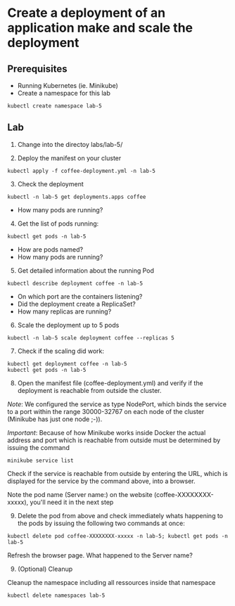 # Create a deployment of an application make  and scale the deployment

## Prerequisites

- Running Kubernetes (ie. Minikube)
- Create a namespace for this lab
```
kubectl create namespace lab-5
```

## Lab
1. Change into the directoy labs/lab-5/

2. Deploy the manifest on your cluster
```
kubectl apply -f coffee-deployment.yml -n lab-5
```

3. Check the deployment
```
kubectl -n lab-5 get deployments.apps coffee
```

- How many pods are running?

4. Get the list of pods running:
```
kubectl get pods -n lab-5
```
- How are pods named? 
- How many pods are running?

5. Get detailed information about the running Pod
```
kubectl describe deployment coffee -n lab-5
```
- On which port are the containers listening?
- Did the deployment create a ReplicaSet?
- How many replicas are running?

6. Scale the deployment up to 5 pods
```
kubectl -n lab-5 scale deployment coffee --replicas 5
```

7. Check if the scaling did work:
```
kubectl get deployment coffee -n lab-5
kubectl get pods -n lab-5
```

8. Open the manifest file (coffee-deployment.yml) and verify if the deployment is reachable from outside the cluster.

*Note*: We configured the service as type NodePort, which binds the service to a port within the range 30000-32767 on each node of the cluster (Minikube has just one node ;-)).

*Important*: Because of how Minikube works inside Docker the actual address and port which is reachable from outside must be determined by issuing the command

``` 
minikube service list
``` 

Check if the service is reachable from outside by entering the URL, which is displayed for the service by the command above, into a browser.

Note the pod name (Server name:) on the website (coffee-XXXXXXXX-xxxxx), you'll need it in the next step

9. Delete the pod from above and check immediately whats happening to the pods by issuing the following two commands at once:
```
kubectl delete pod coffee-XXXXXXXX-xxxxx -n lab-5; kubectl get pods -n lab-5
```

Refresh the browser page. What happened to the Server name?

9. (Optional) Cleanup

Cleanup the namespace including all ressources inside that namespace

```
kubectl delete namespaces lab-5
```